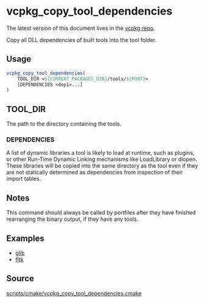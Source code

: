 # vcpkg_copy_tool_dependencies

The latest version of this document lives in the [vcpkg repo](https://github.com/Microsoft/vcpkg/blob/master/docs/maintainers/vcpkg_copy_tool_dependencies.md).

Copy all DLL dependencies of built tools into the tool folder.

## Usage
```cmake
vcpkg_copy_tool_dependencies(
    TOOL_DIR <${CURRENT_PACKAGES_DIR}/tools/${PORT}>
    [DEPENDENCIES <dep1>...]
)
```
## TOOL_DIR
The path to the directory containing the tools.

### DEPENDENCIES
A list of dynamic libraries a tool is likely to load at runtime, such as plugins,
or other Run-Time Dynamic Linking mechanisms like LoadLibrary or dlopen.
These libraries will be copied into the same directory as the tool
even if they are not statically determined as dependencies from inspection of their import tables.

## Notes
This command should always be called by portfiles after they have finished rearranging the binary output, if they have any tools.

## Examples

* [glib](https://github.com/Microsoft/vcpkg/blob/master/ports/glib/portfile.cmake)
* [fltk](https://github.com/Microsoft/vcpkg/blob/master/ports/fltk/portfile.cmake)

## Source
[scripts/cmake/vcpkg\_copy\_tool\_dependencies.cmake](https://github.com/Microsoft/vcpkg/blob/master/scripts/cmake/vcpkg_copy_tool_dependencies.cmake)
